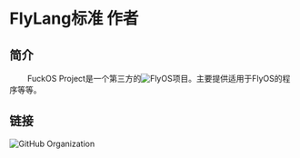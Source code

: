 # FlyLang标准 作者
## 简介
&nbsp;&nbsp;&nbsp;&nbsp;&nbsp;&nbsp;&nbsp;&nbsp;FuckOS Project是一个第三方的![FlyOS](https://github.com/xingyujie/flyos)项目。主要提供适用于FlyOS的程序等等。
## 链接
![GitHub Organization](https://github.com/FuckOS)
